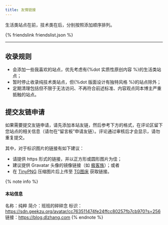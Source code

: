 ```yaml
---
title: 友情链接
---
```


生活类站点在前，技术类在后，分别按照添加顺序排列。

{% friendslink friendslist.json %}

* * *

## 收录规则

- 会添加一些我喜欢的站点，优先考虑有{%dot 实质性原创内容 %}的生活类站点；
- 暂时停止收录纯技术类站点，但{%dot 版面设计有独特风格 %}的站点除外；
- 定期清理包括但不限于无法访问、不再符合前述标准、内容观点同本博主严重抵触的站点。

## 提交友链申请

如果需要提交友链申请，请先添加本站友链，然后参考下方的格式，在评论区留下您站点的相关信息（请勿在“留言板”申请友链）。评论通过审核后才会显示，请勿重复提交。

其中，对于标识图片的链接有如下建议：

- 请提供 https 形式的链接，并以正方形或圆形图片为佳；
- 建议提供 Gravatar 头像的镜像链接（如 [极客族](https://cdn.geekzu.org/cached.html)）；或者
- 在 [TinyPNG](https://tinify.cn) 压缩图片后上传至 [TG图床](https://imgtg.com) 获取链接。

{% note info %}
#### 本站信息
名称：纯粹
简介：班班的碎碎念
标识：https://sdn.geekzu.org/avatar/cc763511474fe24ffcc80257fb7cb970?s=256
链接：https://blog.dlzhang.com
{% endnote %}